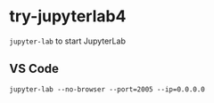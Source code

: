 # try-jupyterlab4

`jupyter-lab` to start JupyterLab

## VS Code

`jupyter-lab --no-browser --port=2005 --ip=0.0.0.0`